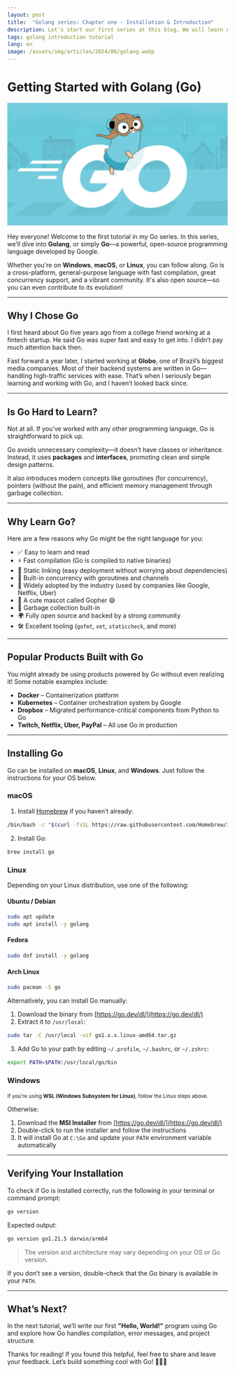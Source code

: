 ```yaml
---
layout: post
title:  "Golang series: Chapter one - Installation & Introduction"
description: Let's start our first series at this blog. We will learn golang.
tags: golang introduction tutorial
lang: en
image: /assets/img/articles/2024/06/golang.webp
---
```


# Getting Started with Golang (Go)

![Golang (Go) programming language logo](/assets/img/articles/2024/06/golang.webp)

Hey everyone! Welcome to the first tutorial in my Go series. In this series, we’ll dive into **Golang**, or simply **Go**—a powerful, open-source programming language developed by Google.

Whether you're on **Windows**, **macOS**, or **Linux**, you can follow along. Go is a cross-platform, general-purpose language with fast compilation, great concurrency support, and a vibrant community. It's also open source—so you can even contribute to its evolution!

---

## Why I Chose Go

I first heard about Go five years ago from a college friend working at a fintech startup. He said Go was super fast and easy to get into. I didn’t pay much attention back then.

Fast forward a year later, I started working at **Globo**, one of Brazil’s biggest media companies. Most of their backend systems are written in Go—handling high-traffic services with ease. That’s when I seriously began learning and working with Go, and I haven’t looked back since.

---

## Is Go Hard to Learn?

Not at all. If you’ve worked with any other programming language, Go is straightforward to pick up.

Go avoids unnecessary complexity—it doesn’t have classes or inheritance. Instead, it uses **packages** and **interfaces**, promoting clean and simple design patterns.

It also introduces modern concepts like goroutines (for concurrency), pointers (without the pain), and efficient memory management through garbage collection.

---

## Why Learn Go?

Here are a few reasons why Go might be the right language for you:

- ✅ Easy to learn and read
- ⚡ Fast compilation (Go is compiled to native binaries)
- 🔗 Static linking (easy deployment without worrying about dependencies)
- 🔄 Built-in concurrency with goroutines and channels
- 🚀 Widely adopted by the industry (used by companies like Google, Netflix, Uber)
- 🐹 A cute mascot called Gopher 😄
- 🧹 Garbage collection built-in
- 🌍 Fully open source and backed by a strong community
- 🛠️ Excellent tooling (`gofmt`, `vet`, `staticcheck`, and more)

---

## Popular Products Built with Go

You might already be using products powered by Go without even realizing it! Some notable examples include:

- **Docker** – Containerization platform
- **Kubernetes** – Container orchestration system by Google
- **Dropbox** – Migrated performance-critical components from Python to Go
- **Twitch, Netflix, Uber, PayPal** – All use Go in production

---

## Installing Go

Go can be installed on **macOS**, **Linux**, and **Windows**. Just follow the instructions for your OS below.

### macOS

1. Install [Homebrew](https://brew.sh/) if you haven’t already:

```bash
/bin/bash -c "$(curl -fsSL https://raw.githubusercontent.com/Homebrew/install/HEAD/install.sh)"
```

2. Install Go:

```bash
brew install go
```

### Linux

Depending on your Linux distribution, use one of the following:

#### Ubuntu / Debian

```bash
sudo apt update
sudo apt install -y golang
```

#### Fedora

```bash
sudo dnf install -y golang
```

#### Arch Linux

```bash
sudo pacman -S go
```

Alternatively, you can install Go manually:

1. Download the binary from [https://go.dev/dl/](https://go.dev/dl/)
2. Extract it to `/usr/local`:

```bash
sudo tar -C /usr/local -xzf go1.x.x.linux-amd64.tar.gz
```

3. Add Go to your path by editing `~/.profile`, `~/.bashrc`, or `~/.zshrc`:

```bash
export PATH=$PATH:/usr/local/go/bin
```

### Windows

<small>If you're using **WSL (Windows Subsystem for Linux)**, follow the Linux steps above.</small>

Otherwise:

1. Download the **MSI Installer** from [https://go.dev/dl/](https://go.dev/dl/)
2. Double-click to run the installer and follow the instructions
3. It will install Go at `C:\Go` and update your `PATH` environment variable automatically

---

## Verifying Your Installation

To check if Go is installed correctly, run the following in your terminal or command prompt:

```bash
go version
```

Expected output:

```bash
go version go1.21.5 darwin/arm64
```

> The version and architecture may vary depending on your OS or Go version.

If you don’t see a version, double-check that the Go binary is available in your `PATH`.

---

## What’s Next?

In the next tutorial, we’ll write our first **"Hello, World!"** program using Go and explore how Go handles compilation, error messages, and project structure.

Thanks for reading! If you found this helpful, feel free to share and leave your feedback. Let’s build something cool with Go! 🧑‍💻🚀